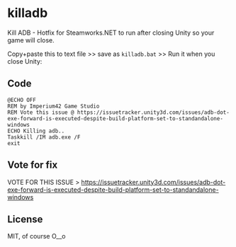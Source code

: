 # killadb
Kill ADB - Hotfix for Steamworks.NET to run after closing Unity so your game will close.

Copy+paste this to text file >> save as `killadb.bat` >> Run it when you close Unity:

## Code
```
@ECHO OFF
REM by Imperium42 Game Studio
REM Vote this issue @ https://issuetracker.unity3d.com/issues/adb-dot-exe-forward-is-executed-despite-build-platform-set-to-standandalone-windows
ECHO Killing adb..
Taskkill /IM adb.exe /F
exit
```

## Vote for fix
VOTE FOR THIS ISSUE > https://issuetracker.unity3d.com/issues/adb-dot-exe-forward-is-executed-despite-build-platform-set-to-standandalone-windows

## License
MIT, of course O__o
